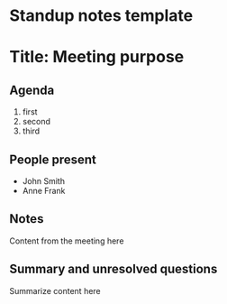 # Standup notes template

# Title: Meeting purpose

## Agenda

1. first
2. second
3. third

## People present

- John Smith
- Anne Frank

## Notes

Content from the meeting here

## Summary and unresolved questions

Summarize content here
